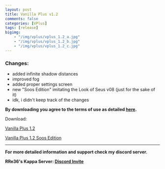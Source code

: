 ```yaml
---
layout: post
title: Vanilla Plus v1.2
comments: false
categories: [VPlus]
tags: [release]
bigimg: 
    - "/img/vplus/vplus_1.2_a.jpg"
    - "/img/vplus/vplus_1.2_b.jpg"
    - "/img/vplus/vplus_1.2_c.jpg"
---
```


<h3>Changes:</h3>

* added infinite shadow distances
* improved fog
* added proper settings screen
* new "Soos Edition" imitating the Look of Seus v08 (just for the sake of it)
* idk, i didn't keep track of the changes

**By downloading you agree to the terms of use as detailed [here](https://rre36.github.io/glProjectsWeb/license/).**

Download:

[Vanilla Plus 1.2](https://github.com/rre36/vplus_web/releases/download/v1.2.0/VPlus_v1.2.0.zip)

[Vanilla Plus 1.2 Soos Edition](https://github.com/rre36/vplus_web/releases/download/v1.2.0/VPlus_v1.2.0_SE.zip)

***

**For more detailed information and support check my discord server.**

**RRe36's Kappa Server: [Discord Invite](https://discord.gg/y5xzQ6H)**